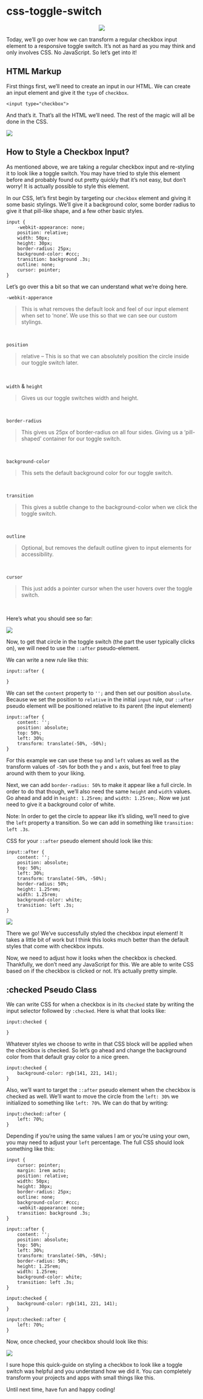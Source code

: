 # css-toggle-switch
<div align="center">
    <img src="./assets/toggles.png">
</div>

Today, we’ll go over how we can transform a regular checkbox input element to a responsive toggle switch. It’s not as hard as you may think and only involves CSS. No JavaScript. So let’s get into it!

## HTML Markup
First things first, we’ll need to create an input in our HTML. We can create an input element and give it the `type` of `checkbox`.

```
<input type="checkbox">
```
And that’s it. That’s all the HTML we’ll need. The rest of the magic will all be done in the CSS.

<img src="./assets/checkbox.png">

## How to Style a Checkbox Input?

As mentioned above, we are taking a regular checkbox input and re-styling it to look like a toggle switch. You may have tried to style this element before and probably found out pretty quickly that it’s not easy, but don’t worry! It is actually possible to style this element.

In our CSS, let’s first begin by targeting our `checkbox` element and giving it some basic stylings. We’ll give it a background color, some border radius to give it that pill-like shape, and a few other basic styles.

```
input {
    -webkit-appearance: none;
    position: relative;
    width: 50px;
    height: 30px;
    border-radius: 25px;
    background-color: #ccc;
    transition: background .3s;
    outline: none;
    cursor: pointer;
}
```

Let’s go over this a bit so that we can understand what we’re doing here.

`-webkit-apperance`
> This is what removes the default look and feel of our input element when set to ‘none’. We use this so that we can see our custom stylings.

<br>

`position`
> relative – This is so that we can absolutely position the circle inside our toggle switch later.

<br>

`width` & `height`
> Gives us our toggle switches width and height.

<br>

`border-radius`
> This gives us 25px of border-radius on all four sides. Giving us a ‘pill-shaped’ container for our toggle switch.

<br>

`background-color`
> This sets the default background color for our toggle switch.

<br>

`transition`
> This gives a subtle change to the background-color when we click the toggle switch.

<br>

`outline`
> Optional, but removes the default outline given to input elements for accessibility.

<br>

`cursor`
> This just adds a pointer cursor when the user hovers over the toggle switch.

<br>

Here’s what you should see so far:

<img src="./assets/toggle1.png">

Now, to get that circle in the toggle switch (the part the user typically clicks on), we will need to use the `::after` pseudo-element.

We can write a new rule like this:

```
input::after { 

}
```

We can set the `content` property to `'';` and then set our position `absolute`. Because we set the position to `relative` in the initial `input` rule, our `::after` pseudo element will be positioned relative to its parent (the input element)

```
input::after {
    content: '';
    position: absolute;
    top: 50%;
    left: 30%;
    transform: translate(-50%, -50%);
}
```

For this example we can use these `top` and `left` values as well as the transform values of `-50%` for both the `y` and `x` axis, but feel free to play around with them to your liking.

Next, we can add `border-radius: 50%` to make it appear like a full circle. In order to do that though, we’ll also need the same `height` and `width` values. Go ahead and add in `height: 1.25rem;` and `width: 1.25rem;`. Now we just need to give it a background color of white.

Note: In order to get the circle to appear like it’s sliding, we’ll need to give the `left` property a transition. So we can add in something like `transition: left .3s`.

CSS for your `::after` pseudo element should look like this:

```
input::after {
    content: '';
    position: absolute;
    top: 50%;
    left: 30%;
    transform: translate(-50%, -50%);
    border-radius: 50%;
    height: 1.25rem;
    width: 1.25rem;
    background-color: white;
    transition: left .3s;
}
```

<img src="./assets/toggle2.png">

There we go! We’ve successfully styled the checkbox input element! It takes a little bit of work but I think this looks much better than the default styles that come with checkbox inputs.

Now, we need to adjust how it looks when the checkbox is checked. Thankfully, we don’t need any JavaScript for this. We are able to write CSS based on if the checkbox is clicked or not. It’s actually pretty simple.

## :checked Pseudo Class

We can write CSS for when a checkbox is in its `checked` state by writing the input selector followed by `:checked`. Here is what that looks like:

```
input:checked {

}
```

Whatever styles we choose to write in that CSS block will be applied when the checkbox is checked. So let’s go ahead and change the background color from that default gray color to a nice green.

```
input:checked {
    background-color: rgb(141, 221, 141);
}
```

Also, we’ll want to target the `::after` pseudo element when the checkbox is checked as well. We’ll want to move the circle from the `left: 30%` we initialized to something like `left: 70%`. We can do that by writing:

```
input:checked::after {
    left: 70%;
}
```

Depending if you’re using the same values I am or you’re using your own, you may need to adjust your `left` percentage. The full CSS should look something like this:
```
input {
    cursor: pointer;
    margin: 1rem auto;
    position: relative;
    width: 50px;
    height: 30px;
    border-radius: 25px;
    outline: none;
    background-color: #ccc;
    -webkit-appearance: none;
    transition: background .3s;
}

input::after {
    content: '';
    position: absolute;
    top: 50%;
    left: 30%;
    transform: translate(-50%, -50%);
    border-radius: 50%;
    height: 1.25rem;
    width: 1.25rem;
    background-color: white;
    transition: left .3s;
}

input:checked {
    background-color: rgb(141, 221, 141);
}

input:checked::after {
    left: 70%;
}
```
Now, once checked, your checkbox should look like this:

<img src="./assets/toggle3.png">

I sure hope this quick-guide on styling a checkbox to look like a toggle switch was helpful and you understand how we did it. You can completely transform your projects and apps with small things like this.

Until next time, have fun and happy coding!